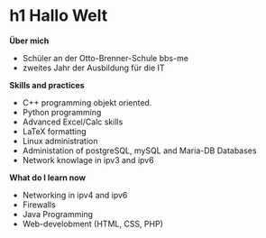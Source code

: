 # h1 Hallo Welt
**Über mich**
- Schüler an der Otto-Brenner-Schule bbs-me
- zweites Jahr der Ausbildung für die IT


**Skills and practices**
- C++ programming objekt oriented.
- Python programming
- Advanced Excel/Calc skills
- LaTeX formatting
- Linux administration
- Administation of postgreSQL, mySQL and Maria-DB Databases
- Network knowlage in ipv3 and ipv6

**What do I learn now**
- Networking in ipv4 and ipv6
- Firewalls
- Java Programming
- Web-develobment (HTML, CSS, PHP)
